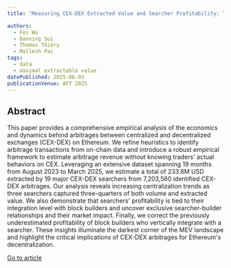 ```yaml
---
title: "Measuring CEX-DEX Extracted Value and Searcher Profitability: The Darkest of the MEV Dark Forest"

authors:
  - Fei Wu
  - Danning Sui
  - Thomas Thiery
  - Mallesh Pai
tags:
  - data
  - maximal extractable value
datePublished: 2025-08-03
publicationVenue: AFT 2025
---
```


## Abstract

This paper provides a comprehensive empirical analysis of the economics and dynamics behind arbitrages between centralized and decentralized exchanges (CEX-DEX) on Ethereum. We refine heuristics to identify arbitrage transactions from on-chain data and introduce a robust empirical framework to estimate arbitrage revenue without knowing traders' actual behaviors on CEX. Leveraging an extensive dataset spanning 19 months from August 2023 to March 2025, we estimate a total of 233.8M USD extracted by 19 major CEX-DEX searchers from 7,203,560 identified CEX-DEX arbitrages. Our analysis reveals increasing centralization trends as three searchers captured three-quarters of both volume and extracted value. We also demonstrate that searchers' profitability is tied to their integration level with block builders and uncover exclusive searcher-builder relationships and their market impact. Finally, we correct the previously underestimated profitability of block builders who vertically integrate with a searcher. These insights illuminate the darkest corner of the MEV landscape and highlight the critical implications of CEX-DEX arbitrages for Ethereum's decentralization.

[Go to article](https://arxiv.org/abs/2507.13023)
